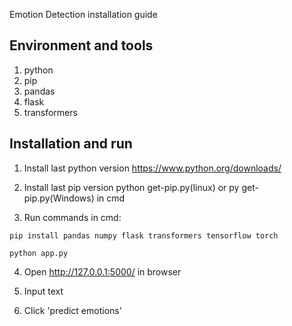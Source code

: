 Emotion Detection installation guide

## Environment and tools
1. python
2. pip
3. pandas
4. flask
5. transformers

## Installation and run
 
1. Install last python version
https://www.python.org/downloads/

2. Install last pip version
python get-pip.py(linux) or py get-pip.py(Windows) in cmd

3. Run commands in cmd:

`pip install pandas numpy flask transformers tensorflow torch`

`python app.py`

4. Open http://127.0.0.1:5000/ in browser

5. Input text

6. Click 'predict emotions'